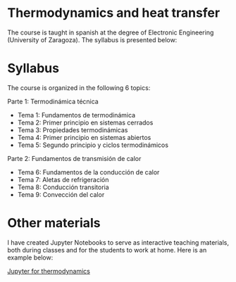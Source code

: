 # Thermodynamics and heat transfer

The course is taught in spanish at the degree of Electronic Engineering (University of Zaragoza). The syllabus is presented below:

# Syllabus

The course is organized in the following 6 topics:

Parte 1: Termodinámica técnica
- Tema 1: Fundamentos de termodinámica
- Tema 2: Primer principio en sistemas cerrados
- Tema 3: Propiedades termodinámicas
- Tema 4: Primer principio en sistemas abiertos
- Tema 5: Segundo principio y ciclos termodinámicos

Parte 2: Fundamentos de transmisión de calor
- Tema 6: Fundamentos de la conducción de calor
- Tema 7: Aletas de refrigeración
- Tema 8: Conducción transitoria
- Tema 9: Convección del calor

# Other materials

I have created Jupyter Notebooks to serve as interactive teaching materials, both during classes and for the students to work at home. Here is an example below:

[Jupyter for thermodynamics](https://github.com/navasmontilla/site/blob/master/teaching/Ejercicios_termo.ipynb)
